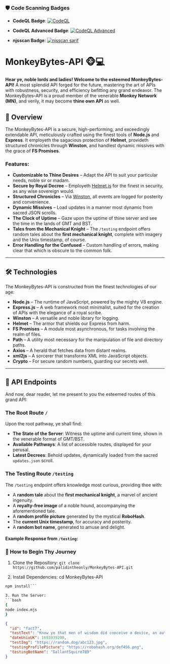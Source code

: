 ### 🛡️ Code Scanning Badges

- **CodeQL Badge**:
  [![CodeQL](https://github.com/palidintheonly/MonkeyBytes-API/actions/workflows/github-code-scanning/codeql/badge.svg)](https://github.com/palidintheonly/MonkeyBytes-API/actions/workflows/github-code-scanning/codeql)

- **CodeQL Advanced Badge**:
  [![CodeQL Advanced](https://github.com/palidintheonly/MonkeyBytes-API/actions/workflows/codeql.yml/badge.svg)](https://github.com/palidintheonly/MonkeyBytes-API/actions/workflows/codeql.yml)

- **njsscan Badge**:
  [![njsscan sarif](https://github.com/palidintheonly/MonkeyBytes-API/actions/workflows/njsscan.yml/badge.svg)](https://github.com/palidintheonly/MonkeyBytes-API/actions/workflows/njsscan.yml)

# MonkeyBytes-API 🐵💻

**Hear ye, noble lords and ladies! Welcome to the esteemed MonkeyBytes-API!** A most splendid API forged for the future, mastering the art of APIs with robustness, security, and efficiency befitting any grand endeavor. The MonkeyBytes-API is a proud member of the venerable **Monkey Network (MN)**, and verily, it may become **thine own API** as well.

## 🎯 Overview

The MonkeyBytes-API is a secure, high-performing, and exceedingly extendable API, meticulously crafted using the finest tools of **Node.js** and **Express**. It employeth the sagacious protection of **Helmet**, provideth structured chronicles through **Winston**, and handlest dynamic missives with the grace of **FS Promises**.

### Features:

- **Customizable to Thine Desires** – Adapt the API to suit your particular needs, noble sir or madam.
- **Secure by Royal Decree** – Employeth [Helmet.js](https://helmetjs.github.io/) for the finest in security, as any wise sovereign would.
- **Structured Chronicles** – Via [Winston](https://github.com/winstonjs/winston), all events are logged for posterity and convenience.
- **Dynamic Missives** – Load updates in a manner most dynamic from sacred JSON scrolls.
- **The Clock of Uptime** – Gaze upon the uptime of thine server and see the time in the lands of GMT and BST.
- **Tales from the Mechanical Knight** – The `/testing` endpoint offers random tales about the **first mechanical knight**, complete with imagery and the Unix timestamp, of course.
- **Error Handling for the Confused** – Custom handling of errors, making clear that which is obscure to the common folk.

---

## 🛠️ Technologies

The MonkeyBytes-API is constructed from the finest technologies of our age:

- **Node.js** – The runtime of JavaScript, powered by the mighty V8 engine.
- **Express.js** – A web framework most minimalist, suited for the creation of APIs with the elegance of a royal scribe.
- **Winston** – A versatile and noble library for logging.
- **Helmet** – The armor that shields our Express from harm.
- **FS Promises** – A module most asynchronous, for tasks involving the realm of files.
- **Path** – A utility most necessary for the manipulation of file and directory paths.
- **Axios** – A herald that fetches data from distant realms.
- **xml2js** – A sorcerer that transforms XML into JavaScript objects.
- **Crypto** – For secure random numbers, guarding our secrets well.

---

## 📂 API Endpoints

And now, dear reader, let me present to you the esteemed routes of this grand API:

### The Root Route `/`

Upon the root pathway, ye shall find:

- **The State of the Server**: Witness the uptime and current time, shown in the venerable format of GMT/BST.
- **Available Pathways**: A list of accessible routes, displayed for your perusal.
- **Latest Decrees**: Behold updates, dynamically loaded from the sacred `updates.json` scroll.

### The Testing Route `/testing`

The `/testing` endpoint offers knowledge most curious, providing thee with:

- A **random tale** about the **first mechanical knight**, a marvel of ancient ingenuity.
- A **royalty-free image** of a noble hound, accompanying the aforementioned tale.
- A **random profile picture** generated by the mystical **RoboHash**.
- The **current Unix timestamp**, for accuracy and posterity.
- A **random bot name**, generated to amuse and delight.

#### Example Response from `/testing`:


### 📜 How to Begin Thy Journey
1. Clone the Repository:
```git clone https://github.com/palidintheonly/MonkeyBytes-API.git```

2. Install Dependencies:
cd MonkeyBytes-API
```bash
npm install```

3. Run the Server:
```bash
{
node index.mjs
} 
```
```json
{
  "id": "fact7",
  "testText": "Know ye that men of wisdom did conceive a device, an automaton, to emulate human motion.",
  "dateUnixUK": 1693939200,
  "testImg": "https://random.dog/abc123.jpg",
  "testingProfilePicture": "https://robohash.org/def456.png",
  "testingBotName": "GallantSquire789"
}
```
